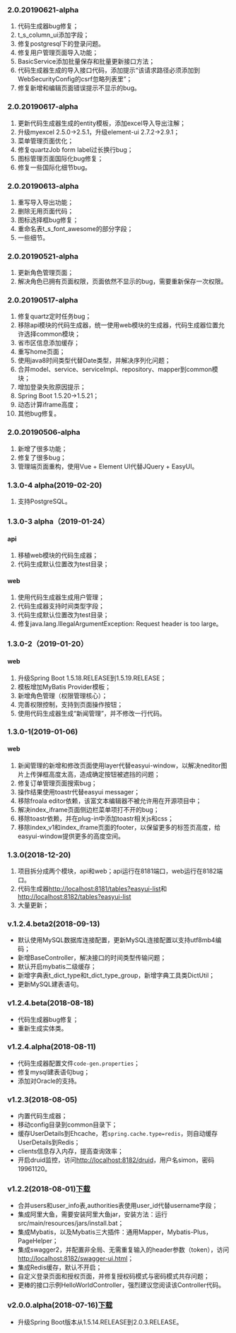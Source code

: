### 2.0.20190621-alpha
1. 代码生成器bug修复；
2. t_s_column_ui添加字段；
3. 修复postgresql下的登录问题。
4. 修复用户管理页面导入功能；
5. BasicService添加批量保存和批量更新接口方法；
6. 代码生成器生成的导入接口代码，添加提示“该请求路径必须添加到WebSecurityConfig的csrf忽略列表里”；
7. 修复新增和编辑页面错误提示不显示的bug。

### 2.0.20190617-alpha
1. 更新代码生成器生成的entity模板，添加excel导入导出注解；
2. 升级myexcel 2.5.0->2.5.1，升级element-ui 2.7.2->2.9.1；
3. 菜单管理页面优化；
4. 修复quartzJob form label过长换行bug；
5. 图标管理页面国际化bug修复；
6. 修复一些国际化细节bug。

### 2.0.20190613-alpha
1. 重写导入导出功能；
2. 删除无用页面代码；
3. 图标选择框bug修复；
4. 重命名表t_s_font_awesome的部分字段；
5. 一些细节。

### 2.0.20190521-alpha
1. 更新角色管理页面；
2. 解决角色已拥有页面权限，页面依然不显示的bug，需要重新保存一次权限。

### 2.0.20190517-alpha
1. 修复quartz定时任务bug；
2. 移除api模块的代码生成器，统一使用web模块的生成器，代码生成器位置允许选择common模块；
3. 省市区信息添加缓存；
4. 重写home页面；
5. 使用java8时间类型代替Date类型，并解决序列化问题；
6. 合并model、service、serviceImpl、repository、mapper到common模块；
7. 增加登录失败原因提示；
8. Spring Boot 1.5.20->1.5.21；
9. 动态计算iframe高度；
10. 其他bug修复。

### 2.0.20190506-alpha
1. 新增了很多功能；
2. 修复了很多bug；
3. 管理端页面重构，使用Vue + Element UI代替JQuery + EasyUI。

### 1.3.0-4 alpha(2019-02-20)
1. 支持PostgreSQL。
### 1.3.0-3 alpha（2019-01-24）
#### api
1. 移植web模块的代码生成器；
2. 代码生成默认位置改为test目录；
#### web
1. 使用代码生成器生成用户管理；
2. 代码生成器支持时间类型字段；
3. 代码生成默认位置改为test目录；
4. 修复java.lang.IllegalArgumentException: Request header is too large。

### 1.3.0-2（2019-01-20）
#### web
1. 升级Spring Boot 1.5.18.RELEASE到1.5.19.RELEASE；
2. 模板增加MyBatis Provider模板；
3. 新增角色管理（权限管理核心）；
4. 完善权限控制，支持到页面操作按钮；
5. 使用代码生成器生成“新闻管理”，并不修改一行代码。

### 1.3.0-1(2019-01-06)
#### web
1. 新闻管理的新增和修改页面使用layer代替easyui-window，以解决neditor图片上传弹框高度太高，造成确定按钮被遮挡的问题；
2. 修复订单管理页面搜索bug；
3. 操作结果使用toastr代替easyui messager；
4. 移除froala editor依赖，该富文本编辑器不被允许用在开源项目中；
5. 解决index_iframe页面侧边栏菜单项打不开的bug；
6. 移除toastr依赖，并在plug-in中添加toastr相关js和css；
7. 移除index_v1和index_iframe页面的footer，以保留更多的标签页高度，给easyui-window提供更多的高度空间。

### 1.3.0(2018-12-20)
1. 项目拆分成两个模块，api和web；api运行在8181端口，web运行在8182端口。
2. 代码生成器[http://localhost:8181/tables?easyui-list](http://localhost:8181/tables?easyui-list)和[http://localhost:8182/tables?easyui-list](http://localhost:8182/tables?easyui-list)
3. 大量更新；

### v.1.2.4.beta2(2018-09-13)
- 默认使用MySQL数据库连接配置，更新MySQL连接配置以支持utf8mb4编码；
- 新增BaseController，解决接口的时间类型传输问题；
- 默认开启mybatis二级缓存；
- 新增字典表t_dict_type和t_dict_type_group，新增字典工具类DictUtil；
- 更新MySQL建表语句。

### v1.2.4.beta(2018-08-18)
- 代码生成器bug修复；
- 重新生成实体类。

### v1.2.4.alpha(2018-08-11)
- 代码生成器配置文件`code-gen.properties`；
- 修复mysql建表语句bug；
- 添加对Oracle的支持。

### v1.2.3(2018-08-05)
- 内置代码生成器；
- 移动config目录到common目录下；
- 缓存UserDetails到Ehcache，若`spring.cache.type=redis`，则自动缓存UserDetails到Redis；
- clients信息存入内存，提高查询效率；
- 开启druid监控，访问[http://localhost:8182/druid](http://localhost:8182/druid)，用户名simon，密码19961120。

### v1.2.2(2018-08-01)[下载](https://codeload.github.com/jeesun/oauthserver/zip/v1.2.2)
- 合并users和user_info表,authorities表使用user_id代替username字段；
- 集成阿里大鱼，需要安装阿里大鱼jar，安装方法：运行src/main/resources/jars/install.bat；
- 集成Mybatis，以及Mybatis三大插件：通用Mapper，Mybatis-Plus，PageHelper；
- 集成swagger2，并配置非全局、无需重复输入的header参数（token），访问[http://localhost:8182/swagger-ui.html](http://localhost:8182/swagger-ui.html)；
- 集成Redis缓存，默认不开启；
- 自定义登录页面和授权页面，并修复授权码模式与密码模式共存问题；
- 更棒的接口示例HelloWorldController，强烈建议您阅读该Controller代码。

### v2.0.0.alpha(2018-07-16)[下载](https://codeload.github.com/jeesun/oauthserver/zip/v2.0.0.alpha)
- 升级Spring Boot版本从1.5.14.RELEASE到2.0.3.RELEASE。

